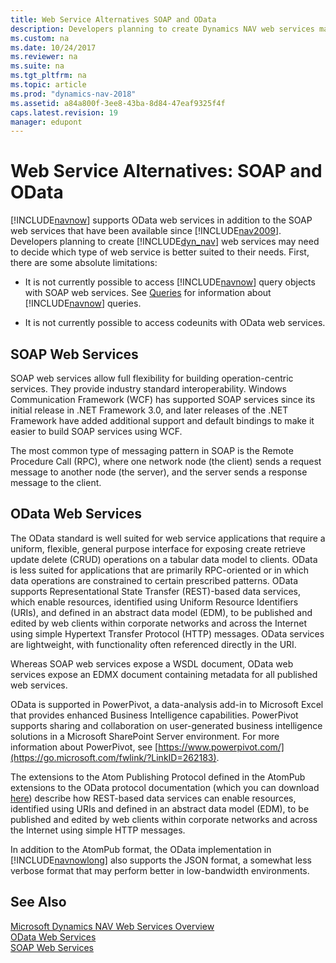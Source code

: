 ```yaml
---
title: Web Service Alternatives SOAP and OData
description: Developers planning to create Dynamics NAV web services may have to choose which type of web service is better suited to their needs.
ms.custom: na
ms.date: 10/24/2017
ms.reviewer: na
ms.suite: na
ms.tgt_pltfrm: na
ms.topic: article
ms.prod: "dynamics-nav-2018"
ms.assetid: a84a800f-3ee8-43ba-8d84-47eaf9325f4f
caps.latest.revision: 19
manager: edupont
---
```

# Web Service Alternatives: SOAP and OData
[!INCLUDE[navnow](includes/navnow_md.md)] supports OData web services in addition to the SOAP web services that have been available since [!INCLUDE[nav2009](includes/nav2009_md.md)]. Developers planning to create [!INCLUDE[dyn_nav](includes/dyn_nav_md.md)] web services may need to decide which type of web service is better suited to their needs. First, there are some absolute limitations:  
  
-   It is not currently possible to access [!INCLUDE[navnow](includes/navnow_md.md)] query objects with SOAP web services. See [Queries](Queries.md) for information about [!INCLUDE[navnow](includes/navnow_md.md)] queries.  
  
-   It is not currently possible to access codeunits with OData web services.  
  
## SOAP Web Services  
 SOAP web services allow full flexibility for building operation-centric services. They provide industry standard interoperability. Windows Communication Framework \(WCF\) has supported SOAP services since its initial release in .NET Framework 3.0, and later releases of the .NET Framework have added additional support and default bindings to make it easier to build SOAP services using WCF.  
  
 The most common type of messaging pattern in SOAP is the Remote Procedure Call \(RPC\), where one network node \(the client\) sends a request message to another node \(the server\), and the server sends a response message to the client.  
  
## OData Web Services  
 The OData standard is well suited for web service applications that require a uniform, flexible, general purpose interface for exposing create retrieve update delete \(CRUD\) operations on a tabular data model to clients. OData is less suited for applications that are primarily RPC-oriented or in which data operations are constrained to certain prescribed patterns. OData supports Representational State Transfer \(REST\)-based data services, which enable resources, identified using Uniform Resource Identifiers \(URIs\), and defined in an abstract data model \(EDM\), to be published and edited by web clients within corporate networks and across the Internet using simple Hypertext Transfer Protocol \(HTTP\) messages. OData services are lightweight, with functionality often referenced directly in the URI.  
  
 Whereas SOAP web services expose a WSDL document, OData web services expose an EDMX document containing metadata for all published web services.  
  
 OData is supported in PowerPivot, a data-analysis add-in to Microsoft Excel that provides enhanced Business Intelligence capabilities. PowerPivot supports sharing and collaboration on user-generated business intelligence solutions in a Microsoft SharePoint Server environment. For more information about PowerPivot, see [https://www.powerpivot.com/](https://go.microsoft.com/fwlink/?LinkID=262183).  
  
 The extensions to the Atom Publishing Protocol defined in the AtomPub extensions to the OData protocol documentation \(which you can download [here](https://go.microsoft.com/fwlink/?LinkID=262184)\) describe how REST-based data services can enable resources, identified using URIs and defined in an abstract data model \(EDM\), to be published and edited by web clients within corporate networks and across the Internet using simple HTTP messages.  
  
 In addition to the AtomPub format, the OData implementation in [!INCLUDE[navnowlong](includes/navnowlong_md.md)] also supports the JSON format, a somewhat less verbose format that may perform better in low-bandwidth environments.  
  
## See Also  
 [Microsoft Dynamics NAV Web Services Overview](Microsoft-Dynamics-NAV-Web-Services-Overview.md)   
 [OData Web Services](OData-Web-Services.md)   
 [SOAP Web Services](SOAP-Web-Services.md)
